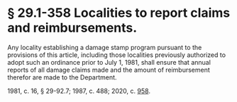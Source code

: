 # § 29.1-358 Localities to report claims and reimbursements.

<p>Any locality establishing a damage stamp program pursuant to the provisions of this article, including those localities previously authorized to adopt such an ordinance prior to July 1, 1981, shall ensure that annual reports of all damage claims made and the amount of reimbursement therefor are made to the Department.</p><p>1981, c. 16, § 29-92.7; 1987, c. 488; 2020, c. <a href='http://lis.virginia.gov/cgi-bin/legp604.exe?201+ful+CHAP0958'>958</a>.</p>